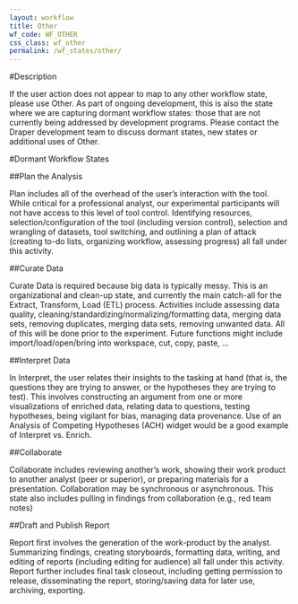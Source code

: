 ```yaml
---
layout: workflow
title: Other
wf_code: WF_OTHER
css_class: wf_other
permalink: /wf_states/other/
---
```


#Description

If the user action does not appear to map to any other workflow state, please use Other.  As part of ongoing development, this is also the state where we are capturing dormant workflow states:  those that are not currently being addressed by development programs.  Please contact the Draper development team to discuss dormant states, new states or additional uses of Other.


#Dormant Workflow States

##Plan the Analysis

Plan includes all of the overhead of the user’s interaction with the tool.  While critical for a professional analyst, our experimental participants will not have access to this level of tool control.  Identifying resources, selection/configuration of the tool (including version control), selection and wrangling of datasets, tool switching, and outlining a plan of attack (creating to-do lists, organizing workflow, assessing progress) all fall under this activity.

##Curate Data

Curate Data is required because big data is typically messy.  This is an organizational and clean-up state, and currently the main catch-all for the Extract, Transform, Load (ETL) process.  Activities include assessing data quality, cleaning/standardizing/normalizing/formatting data, merging data sets, removing duplicates, merging data sets, removing unwanted data.  All of this will be done prior to the experiment.  Future functions might include import/load/open/bring into workspace, cut, copy, paste, …

##Interpret Data

In Interpret, the user relates their insights to the tasking at hand (that is, the questions they are trying to answer, or the hypotheses they are trying to test).  This involves constructing an argument from one or more visualizations of enriched data, relating data to questions, testing hypotheses, being vigilant for bias, managing data provenance.  Use of an Analysis of Competing Hypotheses (ACH) widget would be a good example of Interpret vs. Enrich.

##Collaborate

Collaborate includes reviewing another’s work, showing their work product to another analyst (peer or superior), or preparing materials for a presentation.  Collaboration may be synchronous or asynchronous.  This state also includes pulling in findings from collaboration (e.g., red team notes)

##Draft and Publish Report

Report first involves the generation of the work-product by the analyst. Summarizing findings, creating storyboards, formatting data, writing, and editing of reports (including editing for audience) all fall under this activity.  Report further includes final task closeout, including getting permission to release, disseminating the report, storing/saving data for later use, archiving, exporting.


